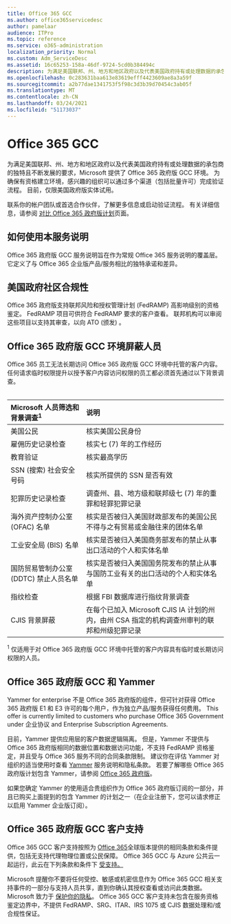 ```yaml
---
title: Office 365 GCC
ms.author: office365servicedesc
author: pamelaar
audience: ITPro
ms.topic: reference
ms.service: o365-administration
localization_priority: Normal
ms.custom: Adm_ServiceDesc
ms.assetid: 16c65253-158a-46df-9724-5cd0b384494c
description: 为满足美国联邦、州、地方和地区政府以及代表美国政府持有或处理数据的承包商的不断变化的独特要求，Microsoft 提供 Office 365 美国政府社区版 (GCC) 服务。 为确保有资格建立环境，感兴趣的组织可以通过多个渠道（包括批量许可）完成验证流程。 目前，仅限美国政府版实体试用。
ms.openlocfilehash: 0c283631baa613e83619efff4423609ae8a3a59f
ms.sourcegitcommit: a2b77dae1341753f5f98c3d3b39d70454c3ab05f
ms.translationtype: MT
ms.contentlocale: zh-CN
ms.lasthandoff: 03/24/2021
ms.locfileid: "51173037"
---
```

# <a name="office-365-gcc"></a>Office 365 GCC

为满足美国联邦、州、地方和地区政府以及代表美国政府持有或处理数据的承包商的独特且不断发展的要求，Microsoft 提供了 Office 365 政府版 GCC 环境。 为确保有资格建立环境，感兴趣的组织可以通过多个渠道（包括批量许可）完成验证流程。 目前，仅限美国政府版实体试用。
  
联系你的帐户团队或首选合作伙伴，了解更多信息或启动验证流程。 有关详细信息，请参阅 [对比 Office 365 政府版计划](https://products.office.com/government/compare-office-365-government-plans)页面。
  
## <a name="how-to-use-this-service-description"></a>如何使用本服务说明

Office 365 政府版 GCC 服务说明旨在作为常规 Office 365 服务说明的覆盖层。 它定义了与 Office 365 企业版产品/服务相比的独特承诺和差异。
  
## <a name="us-government-community-compliance"></a>美国政府社区合规性

Office 365 政府版支持联邦风险和授权管理计划 (FedRAMP) 高影响级别的资格鉴定。 FedRAMP 项目可供符合 FedRAMP 要求的客户查看。 联邦机构可以审阅这些项目以支持其审查，以向 ATO (颁发) 。
  
## <a name="office-365-government-gcc-environment-screened-personnel"></a>Office 365 政府版 GCC 环境屏蔽人员

Office 365 员工无法长期访问 Office 365 政府版 GCC 环境中托管的客户内容。 任何请求临时权限提升以授予客户内容访问权限的员工都必须首先通过以下背景调查。<br><br> 
  
| Microsoft 人员筛选和背景调查<sup>1</sup> | 说明 |
|:-----|:-----|
|美国公民  <br/> |核实美国公民身份  <br/> |
|雇佣历史记录检查  <br/> |核实七 (7) 年的工作经历  <br/> |
|教育验证  <br/> |核实最高学历  <br/> |
|SSN (搜索) 社会安全号码  <br/> |核实所提供的 SSN 是否有效  <br/> |
|犯罪历史记录检查  <br/> |调查州、县、地方级和联邦级七 (7) 年的重罪和轻罪犯罪记录  <br/> |
|海外资产控制办公室 (OFAC) 名单  <br/> |核实是否被归入美国财政部发布的美国公民不得与之有贸易或金融往来的团体名单  <br/> |
|工业安全局 (BIS) 名单  <br/> |核实是否被归入美国商务部发布的禁止从事出口活动的个人和实体名单  <br/> |
|国防贸易管制办公室 (DDTC) 禁止人员名单  <br/> |核实是否被归入美国国务院发布的禁止从事与国防工业有关的出口活动的个人和实体名单  <br/> |
|指纹检查  <br/> |根据 FBI 数据库进行指纹背景调查  <br/> |
|CJIS 背景屏蔽  <br/> |在每个已加入 Microsoft CJIS IA 计划的州内，由州 CSA 指定的机构调查州审判的联邦和州级犯罪记录  <br/> |

<sup>1</sup> 仅适用于对 Office 365 政府版 GCC 环境中托管的客户内容具有临时或长期访问权限的人员。
  
## <a name="office-365-government-gcc-and-yammer"></a>Office 365 政府版 GCC 和 Yammer

Yammer for enterprise 不是 Office 365 政府版的组件，但可针对获得 Office 365 政府版 E1 和 E3 许可的每个用户，作为独立产品/服务获得任何费用。 This offer is currently limited to customers who purchase Office 365 Government under 企业协议 and Enterprise Subscription Agreements.
  
目前，Yammer 提供应用层的客户数据逻辑隔离。 但是，Yammer 不提供与 Office 365 政府版相同的数据位置和数据访问功能，不支持 FedRAMP 资格鉴定，并且受与 Office 365 服务不同的合同条款限制。 建议你在评估 Yammer 对组织的适当使用时查看 [Yammer](../../yammer-service-description/yammer-service-description.md) 服务说明和隐私条款。 若要了解哪些 Office 365 政府版计划包含 Yammer，请参阅 [Office 365 政府版](office-365-us-government.md)。
  
如果您确定 Yammer 的使用适合贵组织作为 Office 365 政府版订阅的一部分，并且已购买上面提到的包含 Yammer 的计划之一（在企业注册下，您可以请求修正以启用 Yammer 企业版订阅）。
  
## <a name="office-365-government-gcc-customer-support"></a>Office 365 政府版 GCC 客户支持

Office 365 GCC 客户支持按照为 [Office 365](../support.md)全球版本提供的相同条款和条件提供，包括无支持代理物理位置或公民保障。 Office 365 GCC 与 Azure 公共云一起运行，此云在下列条款和条件下 [受支持。](https://azure.microsoft.com/support/plans/)

Microsoft 提醒你不要将任何受控、敏感或机密信息作为 Office 365 GCC 相关支持事件的一部分与支持人员共享，直到你确认其授权查看或访问此类数据。 Microsoft 致力于 [保护你的隐私](https://privacy.microsoft.com/privacystatement)。 Office 365 GCC 客户支持未包含在服务资格鉴定边界中，不提供 FedRAMP、SRG、ITAR、IRS 1075 或 CJIS 数据处理和/或合规性保证。